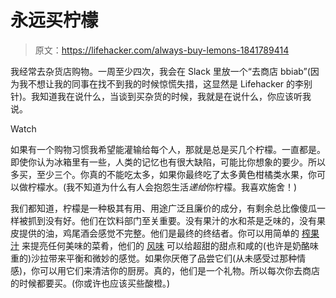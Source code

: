# 永远买柠檬

> 原文：<https://lifehacker.com/always-buy-lemons-1841789414>

我经常去杂货店购物。一周至少四次，我会在 Slack 里放一个“去商店 bbiab”(因为我不想让我的同事在找不到我的时候惊慌失措，这显然是 Lifehacker 的李别针)。我知道我在说什么，当谈到买杂货的时候，我就是在说什么，你应该听我说。

Watch

如果有一个购物习惯我希望能灌输给每个人，那就是总是买几个柠檬。一直都是。即使你认为冰箱里有一些，人类的记忆也有很大缺陷，可能比你想象的要少。所以多买，至少三个。你真的不能吃太多，如果你最终吃了太多黄色柑橘类水果，你可以做柠檬水。(我不知道为什么有人会抱怨生活*递给*你柠檬。我喜欢施舍！)

我们都知道，柠檬是一种极其有用、用途广泛且廉价的成分，有剩余总比像傻瓜一样被抓到没有好。他们在饮料部门至关重要。没有果汁的水和茶是乏味的，没有果皮提供的油，鸡尾酒会感觉不完整。他们是最终的终结者。你可以用简单的 [榨果汁](https://skillet.lifehacker.com/what-it-means-to-finish-a-dish-1797691879) 来提亮任何美味的菜肴，他们的 [风味](https://skillet.lifehacker.com/seven-things-that-are-improved-by-a-bit-of-lemon-zest-1822422464) 可以给超甜的甜点和咸的(也许是奶酪味重的)沙拉带来平衡和微妙的感觉。如果你厌倦了品尝它们(从未感受过那种情感)，你可以用它们来清洁你的厨房。真的，他们是一个礼物。所以每次你去商店的时候都要买。(你或许也应该买些酸橙。)